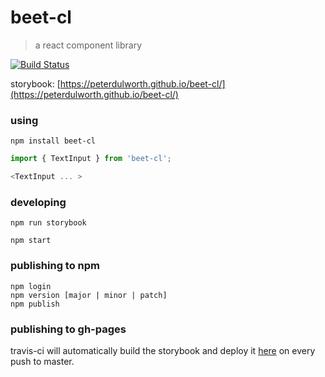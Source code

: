# beet-cl
> a react component library 

[![Build Status](https://travis-ci.com/PeterDulworth/beet-cl.svg?branch=master)](https://travis-ci.com/PeterDulworth/beet-cl) <br/>

storybook: [https://peterdulworth.github.io/beet-cl/](https://peterdulworth.github.io/beet-cl/)

### using
```
npm install beet-cl
```

```javascript
import { TextInput } from 'beet-cl';

<TextInput ... >
```

### developing

```
npm run storybook
```

```
npm start
```

### publishing to npm

```
npm login
npm version [major | minor | patch]
npm publish
```
### publishing to gh-pages

travis-ci will automatically build the storybook and deploy it [here](https://peterdulworth.github.io/beet-cl/) on every push to master.